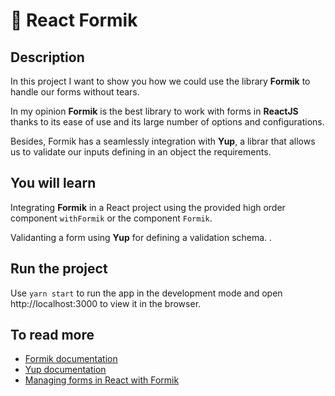 # 📝 React Formik

## Description

In this project I want to show you how we could use the library **Formik** to handle our forms without tears. 

In my opinion **Formik** is the best library to work with forms in **ReactJS** thanks to its ease of use and its large number of options and configurations.

Besides, Formik has a seamlessly integration with **Yup**, a librar that allows us to validate our inputs defining in an object the requirements.

## You will learn

Integrating **Formik** in a React project using the provided high order component `withFormik` or the component `Formik`. 

Validanting a form using **Yup** for defining a validation schema. .

## Run the project

Use `yarn start` to run the app in the development mode and open http://localhost:3000 to view it in the browser.

## To read more

- [Formik documentation](https://formik.org/)
- [Yup documentation](https://github.com/jquense/yup)
- [Managing forms in React with Formik](https://medium.com/javascript-in-plain-english/react-managing-forms-with-formik-c90a2ea75f4b)


